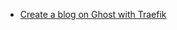 




- [Create a blog on Ghost with Traefik](https://hexo.aufomm.com/2019/10/05/Create-a-blog-on-Ghost-with-Traefik/)





